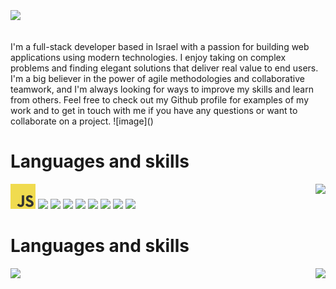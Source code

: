 <h1><img align="center" src= "https://user-images.githubusercontent.com/33599251/220166243-37f9f2b4-e698-49fd-9121-0d79ca817891.png" /></p></h1>

<p align="left">I'm a full-stack developer based in Israel with a passion for building web applications using modern technologies.
 I enjoy taking on complex problems and finding elegant solutions that deliver real value to end users. I'm a big believer in the power of agile methodologies and collaborative teamwork, and I'm always looking for ways to improve my skills and learn from others.
Feel free to check out my Github profile for examples of my work and to get in touch with me if you have any questions or want to collaborate on a project.
![image]()


<h1>Languages and skills </h1>



<code><img height="40" src="https://raw.githubusercontent.com/github/explore/80688e429a7d4ef2fca1e82350fe8e3517d3494d/topics/javascript/javascript.png"></code>
<code><img height="40" src="https://user-images.githubusercontent.com/33599251/220022158-62419c18-00dd-47d6-80da-8f8ff408fcae.png"></code>
<code><img height="40" src="https://user-images.githubusercontent.com/33599251/220168117-618b00f7-8af0-437d-a75f-2232f00b9b2d.png"></code>
<code><img height="40" src="https://user-images.githubusercontent.com/33599251/220168369-444d9164-e320-4f1c-870d-c2315ef52327.png"></code>
<code><img height="40" src="https://user-images.githubusercontent.com/33599251/220168527-bb543532-ef8a-4c63-8cee-b637e89bceab.png"></code>
<code><img height="40" src="https://user-images.githubusercontent.com/33599251/220168604-37715750-54bd-47c4-ae11-da1470250025.png"></code>
<code><img height="40" src="https://user-images.githubusercontent.com/33599251/220169673-2c9c7082-0045-40df-9d33-4f2783a4ce1a.png"></code>
<code><img height="40" src="https://user-images.githubusercontent.com/33599251/220169763-cb155cc3-7965-4cd7-b556-321d0c49dd90.png"></code>
<code><img height="40" src="https://user-images.githubusercontent.com/33599251/220169809-a2952298-6ca0-49fa-b3fa-44effb34267a.png"></code>
 <img align="right" src= "https://github-readme-stats.vercel.app/api/top-langs/?username=Spax04&layout=compact" />


<h1>Languages and skills </h1>
<p><img align="left" src= "https://github-readme-stats.vercel.app/api?username=Spax04&bg_color=30,e96443,904e95&title_color=fff&text_color=fff" />



 <img align="right" src= "https://user-images.githubusercontent.com/33599251/220018136-4a31af75-9b12-4794-a1ad-3363ccf92a46.gif"/></p>
